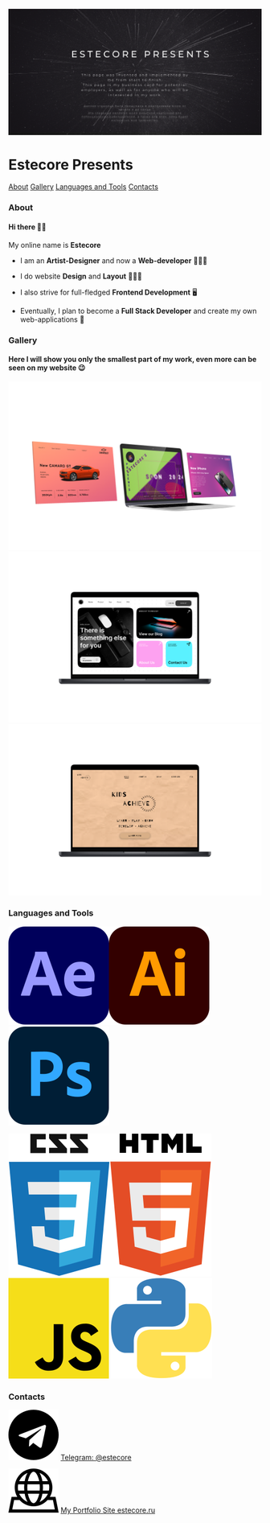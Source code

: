 [![MyIntro](intro__page.png)](https://estecore.ru/ 'My portfolio site')
# Estecore Presents


[About](#about)
[Gallery](#gallery)
[Languages and Tools](#lang)
[Contacts](#contacts)
<!-- [Blog](#blog) -->


### About
<a id='about'></a>

#### __Hi__ there 👋🏻

My online name is __Estecore__

* I am an __Artist-Designer__ and now a __Web-developer__ 👨🏻‍🎨

* I do website __Design__ and __Layout__ 👨🏻‍💻

* I also strive for full-fledged __Frontend Development__ 🖥

* Eventually, I plan to become a __Full Stack Developer__ and create my own web-applications 👾


### Gallery
<a id='gallery'></a>

#### Here I will show you only the smallest part of my work, even more can be seen on my website 😉

![Web-design](img1-3.png)
![Web-design](img4-3.png)
![Web-design](img6-3.png)


### Languages and Tools
<a id='lang'></a>

![Alt text](ae.svg)![Alt text](ai.svg)![Alt text](ps.svg)

![Alt text](css.svg)![Alt text](html.svg)![Alt text](js.svg)
![Alt text](python.svg)


### Contacts
<a id='contacts'></a>

[![Alt text](tg.svg)](https://t.me/estecore) [Telegram: @estecore](https://t.me/estecore)

[![Alt text](web.svg)](https://estecore.ru) [My Portfolio Site estecore.ru](https://estecore.ru)


<!-- ### Blog Post
<a id='blog'></a> -->
